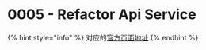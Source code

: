 # 0005 - Refactor Api Service

{% hint style="info" %}
对应的[官方页面地址](https://contributing.bitwarden.com/architecture/adr/refactor-api-service)
{% endhint %}

